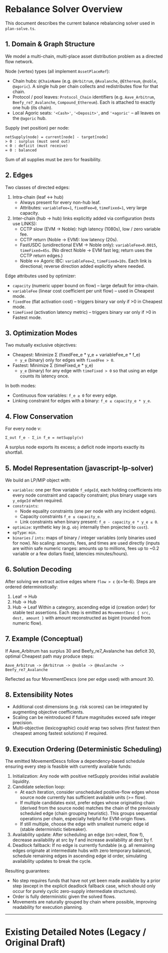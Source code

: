 # Rebalance Solver Overview

This document describes the current balance rebalancing solver used in `plan-solve.ts`.

## 1. Domain & Graph Structure
We model a multi-chain, multi-place asset distribution problem as a directed flow network.

Node (vertex) types (all implement `AssetPlaceRef`):
- Chain hubs: `@ChainName` (e.g. `@Arbitrum`, `@Avalanche`, `@Ethereum`, `@noble`, `@agoric`). A single hub per chain collects and redistributes flow for that chain.
- Protocol / pool leaves: `Protocol_Chain` identifiers (e.g. `Aave_Arbitrum`, `Beefy_re7_Avalanche`, `Compound_Ethereum`). Each is attached to exactly one hub (its chain).
- Local Agoric seats: `'<Cash>'`, `'<Deposit>'`, and `'+agoric'` – all leaves on the `@agoric` hub.

Supply (net position) per node:
```
netSupply(node) = current[node] - target[node]
> 0 : surplus (must send out)
< 0 : deficit (must receive)
= 0 : balanced
```
Sum of all supplies must be zero for feasibility.

## 2. Edges
Two classes of directed edges:
1. Intra-chain (leaf <-> hub)
   - Always present for every non-hub leaf.
   - Attributes: `variableFee=1`, `fixedFee=0`, `timeFixed=1`, very large capacity.
2. Inter-chain (hub -> hub) links explicitly added via configuration (tests use LINKS):
   - CCTP slow (EVM -> Noble): high latency (1080s), low / zero variable fee.
   - CCTP return (Noble -> EVM): low latency (20s).
   - FastUSDC (unidirectional EVM -> Noble only): `variableFee=0.0015`, `timeFixed=45s`. (No direct Noble -> EVM fast leg; return uses the CCTP return edges.)
   - Noble <-> Agoric IBC: `variableFee=2`, `timeFixed=10s`.
Each link is directional; reverse direction added explicitly where needed.

Edge attributes used by optimizer:
- `capacity` (numeric upper bound on flow) – large default for intra-chain.
- `variableFee` (linear cost coefficient per unit flow) – used in Cheapest mode.
- `fixedFee` (flat activation cost) – triggers binary var only if >0 in Cheapest mode.
- `timeFixed` (activation latency metric) – triggers binary var only if >0 in Fastest mode.

## 3. Optimization Modes
Two mutually exclusive objectives:
- Cheapest: Minimize Σ (fixedFee_e * y_e + variableFee_e * f_e)
  - `y_e` (binary) only for edges with `fixedFee > 0`.
- Fastest: Minimize Σ (timeFixed_e * y_e)
  - `y_e` (binary) for any edge with `timeFixed > 0` so that using an edge counts its latency once.

In both modes:
- Continuous flow variables: `f_e ≥ 0` for every edge.
- Linking constraint for edges with a binary: `f_e ≤ capacity_e * y_e`.

## 4. Flow Conservation
For every node v:
```
Σ_out f_e - Σ_in f_e = netSupply(v)
```
A surplus node exports its excess; a deficit node imports exactly its shortfall.

## 5. Model Representation (javascript-lp-solver)
We build an LP/MIP object with:
- `variables`: one per flow variable `f_edgeId`, each holding coefficients into every node constraint and capacity constraint; plus binary usage vars `y_edgeId` when required.
- `constraints`:
  - Node equality constraints (one per node with any incident edges).
  - Capacity constraints `f_e ≤ capacity_e`.
  - Link constraints when binary present: `f_e - capacity_e * y_e ≤ 0`.
- `optimize`: synthetic key (e.g. `obj` internally then projected to `cost`).
- `opType`: `min`.
- `binaries` / `ints`: maps of binary / integer variables (only binaries used for now).
No scaling: amounts, fees, and times are used directly (inputs are within safe numeric ranges: amounts up to millions, fees up to ~0.2 variable or a few dollars fixed, latencies minutes/hours).

## 6. Solution Decoding
After solving we extract active edges where `flow > ε` (ε=1e-6). Steps are ordered deterministically:
1. Leaf -> Hub
2. Hub -> Hub
3. Hub -> Leaf
Within a category, ascending edge id (creation order) for stable test assertions.
Each step is emitted as `MovementDesc { src, dest, amount }` with amount reconstructed as bigint (rounded from numeric flow).

## 7. Example (Conceptual)
If Aave_Arbitrum has surplus 30 and Beefy_re7_Avalanche has deficit 30, optimal Cheapest path may produce steps:
```
Aave_Arbitrum -> @Arbitrum -> @noble -> @Avalanche -> Beefy_re7_Avalanche
```
Reflected as four MovementDescs (one per edge used) with amount 30.

## 8. Extensibility Notes
- Additional cost dimensions (e.g. risk scores) can be integrated by augmenting objective coefficients.
- Scaling can be reintroduced if future magnitudes exceed safe integer precision.
- Multi-objective (lexicographic) could wrap two solves (first fastest then cheapest among fastest solutions) if required.

## 9. Execution Ordering (Deterministic Scheduling)
The emitted MovementDescs follow a dependency-based schedule ensuring every step is feasible with currently available funds:
1. Initialization: Any node with positive netSupply provides initial available liquidity.
2. Candidate selection loop:
   - At each iteration, consider unscheduled positive-flow edges whose source node currently has sufficient available units (>= flow).
   - If multiple candidates exist, prefer edges whose originating chain (derived from the source node) matches the chain of the previously scheduled edge (chain grouping heuristic). This groups sequential operations per chain, especially helpful for EVM-origin flows.
   - If still multiple, choose the edge with smallest numeric edge id (stable deterministic tiebreaker).
3. Availability update: After scheduling an edge (src->dest, flow f), decrease availability at src by f and increase availability at dest by f.
4. Deadlock fallback: If no edge is currently fundable (e.g. all remaining edges originate at intermediate hubs with zero temporary balance), schedule remaining edges in ascending edge id order, simulating availability updates to break the cycle.

Resulting guarantees:
- No step requires funds that have not yet been made available by a prior step (except in the explicit deadlock fallback case, which should only occur for purely cyclic zero-supply intermediate structures).
- Order is fully deterministic given the solved flows.
- Movements are naturally grouped by chain where possible, improving readability for execution planning.

---

# Existing Detailed Notes (Legacy / Original Draft)

<!-- The original content follows unchanged for reference -->
````
